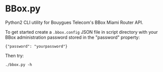 BBox.py
=======

Python2 CLI utility for Bouygues Telecom's BBox Miami Router API.

To get started create a `.bbox.config` JSON file in script directory with your
BBox administration password stored in the "password" property:

    {"password": "yourpassword"}

Then try:

    ./bbox.py -h
